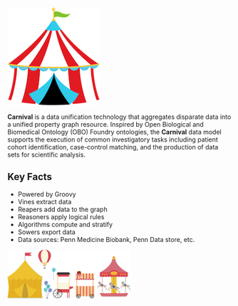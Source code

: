 ![Carnival Logo](images/tent-50.png)

**Carnival** is a data unification technology that aggregates disparate data into a unified property graph resource.  Inspired by Open Biological and Biomedical Ontology (OBO) Foundry ontologies, the **Carnival** data model supports the execution of common investigatory tasks including patient cohort identification, case-control matching, and the production of data sets for scientific analysis.

## Key Facts
- Powered by Groovy
- Vines extract data
- Reapers add data to the graph
- Reasoners apply logical rules
- Algorithms compute and stratify
- Sowers export data
- Data sources: Penn Medicine Biobank, Penn Data store, etc.

![Carnival Logo](images/carnival-2.png)

